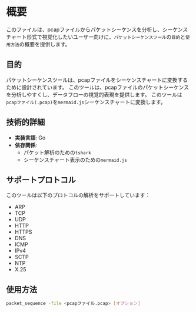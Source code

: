 # 概要
このファイルは、pcapファイルからパケットシーケンスを分析し、シーケンスチャート形式で視覚化したいユーザー向けに、`パケットシーケンスツール`の`目的`と`使用方法`の概要を提供します。

## 目的
パケットシーケンスツールは、pcapファイルをシーケンスチャートに変換するために設計されています。
このツールは、pcapファイルのパケットシーケンスを分析しやすくし、データフローの視覚的表現を提供します。
このツールは`pcapファイル(.pcap)`を`mermaid.js`シーケンスチャートに変換します。

## 技術的詳細
 - **実装言語**: Go
 - **依存関係**: 
   - パケット解析のための`tshark`
   - シーケンスチャート表示のための`mermaid.js`

## サポートプロトコル
このツールは以下のプロトコルの解析をサポートしています：
- ARP
- TCP
- UDP
- HTTP
- HTTPS
- DNS
- ICMP
- IPv4
- SCTP
- NTP
- X.25

## 使用方法
```bash
packet_sequence -file <pcapファイル.pcap> [オプション]
```
